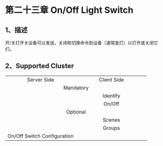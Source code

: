 # 第二十三章 On/Off Light Switch

## 1、描述

​	  开/关灯开关设备可以发送，关闭和切换命令到设备（通常是灯）以打开或关闭它们。

## 2、Supported Cluster
<table>
   <tr align="center">
   	<td style="width:50%;">Server Side</td>
    <td style="width:50%;">Client Side</td>
   </tr>
   <tr align="center">
   	<td colspan="2">Mandatory</td>
   </tr>
   <tr align="center">
    <td></td>
    <td>Identify</td>
   </tr>
   <tr align="center">
    <td></td>
    <td>On/Off</td>
   </tr>
   <tr align="center">
   	<td colspan="2">Optional</td>
   </tr>
   <tr align="center"> 
       <td></td>
       <td>Scenes</td>
   </tr>
   <tr align="center"> 
       <td></td>
       <td>Groups</td>
   </tr>  
   <tr align="center"> 
       <td>On/Off Switch Configuration</td>
       <td></td>
   </tr>  
</table>
